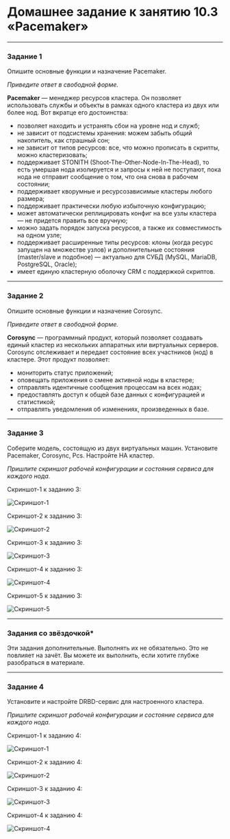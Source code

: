 # Домашнее задание к занятию 10.3 «Pacemaker»---### Задание 1Опишите основные функции и назначение Pacemaker.*Приведите ответ в свободной форме.***Pacemaker** — менеджер ресурсов кластера. Он позволяет использовать службы и объекты в рамках одного кластера из двух или более нод. Вот вкратце его достоинства:* позволяет находить и устранять сбои на уровне нод и служб;* не зависит от подсистемы хранения: можем забыть общий накопитель, как страшный сон;* не зависит от типов ресурсов: все, что можно прописать в скрипты, можно кластеризовать;* поддерживает STONITH (Shoot-The-Other-Node-In-The-Head), то есть умершая нода изолируется и запросы к ней не поступают, пока нода не отправит сообщение о том, что она снова в рабочем состоянии;* поддерживает кворумные и ресурсозависимые кластеры любого размера;* поддерживает практически любую избыточную конфигурацию;* может автоматически реплицировать конфиг на все узлы кластера — не придется править все вручную;* можно задать порядок запуска ресурсов, а также их совместимость на одном узле;* поддерживает расширенные типы ресурсов: клоны (когда ресурс запущен на множестве узлов) и дополнительные состояния (master/slave и подобное) — актуально для СУБД (MySQL, MariaDB, PostgreSQL, Oracle);* имеет единую кластерную оболочку CRM с поддержкой скриптов.---### Задание 2Опишите основные функции и назначение Corosync.*Приведите ответ в свободной форме.***Corosync** — программный продукт, который позволяет создавать единый кластер из нескольких аппаратных или виртуальных серверов. Corosync отслеживает и передает состояние всех участников (нод) в кластере.Этот продукт позволяет:* мониторить статус приложений;* оповещать приложения о смене активной ноды в кластере;* отправлять идентичные сообщения процессам на всех нодах;* предоставлять доступ к общей базе данных с конфигурацией и статистикой;* отправлять уведомления об изменениях, произведенных в базе.---### Задание 3Соберите модель, состоящую из двух виртуальных машин. Установите Pacemaker, Corosync, Pcs. Настройте HA кластер.*Пришлите скриншот рабочей конфигурации и состояния сервиса для каждого нода.*Скриншот-1 к заданию 3:![Скриншот-1](https://github.com/alex31bel/srlb-homework/blob/srlb-14/img/10-03-3-1.PNG)Скриншот-2 к заданию 3:![Скриншот-2](https://github.com/alex31bel/srlb-homework/blob/srlb-14/img/10-03-3-2.PNG)Скриншот-3 к заданию 3:![Скриншот-3](https://github.com/alex31bel/srlb-homework/blob/srlb-14/img/10-03-3-3.PNG)Скриншот-4 к заданию 3:![Скриншот-4](https://github.com/alex31bel/srlb-homework/blob/srlb-14/img/10-03-3-4.PNG)Скриншот-5 к заданию 3:![Скриншот-5](https://github.com/alex31bel/srlb-homework/blob/srlb-14/img/10-03-3-5.PNG)---### Задания со звёздочкой*Эти задания дополнительные. Выполнять их не обязательно. Это не повлияет на зачёт. Вы можете их выполнить, если хотите глубже разобраться в материале. ---### Задание 4Установите и настройте DRBD-сервис для настроенного кластера.*Пришлите скриншот рабочей конфигурации и состояние сервиса для каждого нода.*Скриншот-1 к заданию 4:![Скриншот-1](https://github.com/alex31bel/srlb-homework/blob/srlb-14/img/10-03-4-1.PNG)Скриншот-2 к заданию 4:![Скриншот-2](https://github.com/alex31bel/srlb-homework/blob/srlb-14/img/10-03-4-2.PNG)Скриншот-3 к заданию 4:![Скриншот-3](https://github.com/alex31bel/srlb-homework/blob/srlb-14/img/10-03-4-3.PNG)Скриншот-4 к заданию 4:![Скриншот-4](https://github.com/alex31bel/srlb-homework/blob/srlb-14/img/10-03-4-4.PNG)